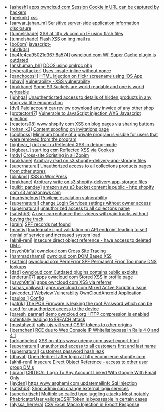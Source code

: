 * [[ashesh](https://hackerone.com/ashesh)] [apps owncloud com Session Cookie in URL can be captured by hackers](https://hackerone.com/reports/83667)
* [[geeknik](https://hackerone.com/geeknik)] [xss ](https://hackerone.com/reports/92915)
* [[sarwar_jahan_m](https://hackerone.com/sarwar_jahan_m)] [Sensitive server-side application information disclosure](https://hackerone.com/reports/78012)
* [[tunnelshade](https://hackerone.com/tunnelshade)] [XSS at http  vk com on IE using flash files](https://hackerone.com/reports/66121)
* [[tunnelshade](https://hackerone.com/tunnelshade)] [Flash XSS on img mail ru](https://hackerone.com/reports/58831)
* [[bo0om](https://hackerone.com/bo0om)] [                       javascript-                                                                ](https://hackerone.com/reports/80298)
* [[abr1k0s](https://hackerone.com/abr1k0s)] [                                  ](https://hackerone.com/reports/65330)
* [[ba4fe4ca95021d367f8a574](https://hackerone.com/ba4fe4ca95021d367f8a574)] [owncloud com WP Super Cache plugin is outdated](https://hackerone.com/reports/90980)
* [[anshuman_bh](https://hackerone.com/anshuman_bh)] [DDOS using xmlrpc php](https://hackerone.com/reports/96294)
* [[cyberattacker](https://hackerone.com/cyberattacker)] [Uses unsafe-inline without nonce ](https://hackerone.com/reports/96218)
* [[panchocosil](https://hackerone.com/panchocosil)] [HTML Injection on flickr screename using IOS App](https://hackerone.com/reports/1483)
* [[bhavi](https://hackerone.com/bhavi)] [Vulnerability - XSS vulnerability ](https://hackerone.com/reports/89081)
* [[brakhane](https://hackerone.com/brakhane)] [Some S3 Buckets are world readable and one is world writeable ](https://hackerone.com/reports/94502)
* [[juhhga](https://hackerone.com/juhhga)] [Unauthenticated access to details of hidden products in any shop via title emuneration](https://hackerone.com/reports/93394)
* [[dvl](https://hackerone.com/dvl)] [Paid account can review download any invoice of any other shop](https://hackerone.com/reports/94899)
* [[protector47](https://hackerone.com/protector47)] [Vulnerable to JavaScript injection  WXS  Javascript injection ](https://hackerone.com/reports/54631)
* [[reactors08](https://hackerone.com/reactors08)] [www shopify com XSS on blog pages via sharing buttons](https://hackerone.com/reports/87168)
* [[rohan_x3](https://hackerone.com/rohan_x3)] [Content spoofing on invitations page ](https://hackerone.com/reports/92607)
* [[coolboss](https://hackerone.com/coolboss)] [Minimum bounty of a private program is visible for users that were removed from the program](https://hackerone.com/reports/94336)
* [[bigbear_](https://hackerone.com/bigbear_)] [ riot mail ru Reflected XSS in debug-mode](https://hackerone.com/reports/83585)
* [[bigbear_](https://hackerone.com/bigbear_)] [ start icq com Reflected XSS via Cookies](https://hackerone.com/reports/83576)
* [[mdv](https://hackerone.com/mdv)] [Cross-site Scripting in all Zopim](https://hackerone.com/reports/94230)
* [[brakhane](https://hackerone.com/brakhane)] [Arbitrary read on s3  shopify-delivery-app-storage files](https://hackerone.com/reports/94087)
* [[supernatural](https://hackerone.com/supernatural)] [Unauthorized access to all collections products pages from other stores](https://hackerone.com/reports/93921)
* [[blinkms](https://hackerone.com/blinkms)] [XSS in WordPress ](https://hackerone.com/reports/81736)
* [[brakhane](https://hackerone.com/brakhane)] [Arbitrary write on s3  shopify-delivery-app-storage files](https://hackerone.com/reports/93691)
* [[pulkit_pandey](https://hackerone.com/pulkit_pandey)] [amazon aws s3 bucket content is public - http  shopify com s3 amazonaws com ](https://hackerone.com/reports/57505)
* [[marhvhelous](https://hackerone.com/marhvhelous)] [Privilege escalation vulnerability](https://hackerone.com/reports/90671)
* [[supernatural](https://hackerone.com/supernatural)] [change Login Services settings without owner access](https://hackerone.com/reports/90690)
* [[supernatural](https://hackerone.com/supernatural)] [unauthorized access to all collections name](https://hackerone.com/reports/93004)
* [[satishb3](https://hackerone.com/satishb3)] [A user can enhance their videos with paid tracks without buying the track](https://hackerone.com/reports/50941)
* [[brain](https://hackerone.com/brain)] [SPF records not found](https://hackerone.com/reports/92740)
* [[mantis](https://hackerone.com/mantis)] [Inadequate input validation on API endpoint leading to self denial of service and increased system load ](https://hackerone.com/reports/90912)
* [[akhil-reni](https://hackerone.com/akhil-reni)] [Insecure direct object reference - have access to deleted DM s](https://hackerone.com/reports/52646)
* [[psych0tr1a](https://hackerone.com/psych0tr1a)] [owncloud com Cross Site Tracing](https://hackerone.com/reports/83373)
* [[hammadshamsi](https://hackerone.com/hammadshamsi)] [owncloud com DOM Based XSS](https://hackerone.com/reports/83178)
* [[karthic](https://hackerone.com/karthic)] [owncloud com PermError SPF Permanent Error Too many DNS lookups](https://hackerone.com/reports/83578)
* [[dad](https://hackerone.com/dad)] [owncloud com Outdated plugins contains public exploits ](https://hackerone.com/reports/84581)
* [[enderun07](https://hackerone.com/enderun07)] [apps owncloud com Stored XSS in profile page](https://hackerone.com/reports/84371)
* [[psych0tr1a](https://hackerone.com/psych0tr1a)] [apps owncloud com XSS via referrer](https://hackerone.com/reports/83374)
* [[suhas_gaikwad](https://hackerone.com/suhas_gaikwad)] [apps owncloud com Mixed Active Scripting Issue ](https://hackerone.com/reports/85541)
* [[avicoder_](https://hackerone.com/avicoder_)] [Webview Vulnerablity OwnCloudAndroid Application ](https://hackerone.com/reports/87835)
* [[paulos_](https://hackerone.com/paulos_)] [Config](https://hackerone.com/reports/84797)
* [[patrik](https://hackerone.com/patrik)] [The POS Firmware is leaking the root Password which can be used for unauthorized access to the device ](https://hackerone.com/reports/92633)
* [[paresh_parmar](https://hackerone.com/paresh_parmar)] [demo owncloud org HTTP compression is enabled potentially leading to BREACH attack](https://hackerone.com/reports/84105)
* [[mastahyeti](https://hackerone.com/mastahyeti)] [rails-ujs will send CSRF tokens to other origins](https://hackerone.com/reports/49935)
* [[joernchen](https://hackerone.com/joernchen)] [RCE due to Web Console IP Whitelist bypass in Rails 4 0 and 4 1](https://hackerone.com/reports/44513)
* [[adrianbelen](https://hackerone.com/adrianbelen)] [XSS on https  www udemy com asset export html](https://hackerone.com/reports/62400)
* [[supernatural](https://hackerone.com/supernatural)] [unauthorized access to all customers first and last name ](https://hackerone.com/reports/92453)
* [[supernatural](https://hackerone.com/supernatural)] [customers password hash leak  ](https://hackerone.com/reports/92344)
* [[dhaval](https://hackerone.com/dhaval)] [Open Redirect after login at http  ecommerce shopify com](https://hackerone.com/reports/55546)
* [[akhil-reni](https://hackerone.com/akhil-reni)] [Insecure Direct Object Reference - access to other user group DM s](https://hackerone.com/reports/53858)
* [[ibram](https://hackerone.com/ibram)] [ CRITICAL Login To Any Account Linked With Google With Email Only](https://hackerone.com/reports/86504)
* [[jayden](https://hackerone.com/jayden)] [ https  www anghami com updatemailinfo  Sql Injection](https://hackerone.com/reports/86468)
* [[satishb3](https://hackerone.com/satishb3)] [Shop admin can change external login services](https://hackerone.com/reports/56626)
* [[superkritisch](https://hackerone.com/superkritisch)] [Multiple so called  type juggling attacks Most notably PhabricatorUser validateCSRFToken  is bypassable in certain cases ](https://hackerone.com/reports/86022)
* [[alyssa_herrera](https://hackerone.com/alyssa_herrera)] [CSV Excel Macro Injection in Export Response](https://hackerone.com/reports/90415)
